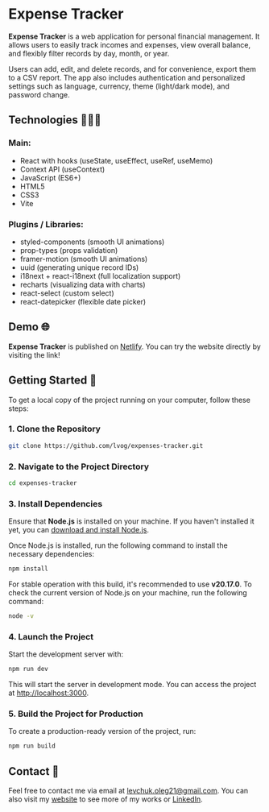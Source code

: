 # Expense Tracker

**Expense Tracker** is a web application for personal financial management. It allows users to easily track incomes and expenses, view overall balance, and flexibly filter records by day, month, or year.

Users can add, edit, and delete records, and for convenience, export them to a CSV report. The app also includes authentication and personalized settings such as language, currency, theme (light/dark mode), and password change.

## Technologies 👨🏻‍💻

### Main:
- React  with hooks (useState, useEffect, useRef, useMemo)
- Context API (useContext)
- JavaScript (ES6+)
- HTML5
- CSS3
- Vite

### Plugins / Libraries:
- styled-components (smooth UI animations)
- prop-types (props validation)
- framer-motion (smooth UI animations)
- uuid (generating unique record IDs)
- i18next + react-i18next (full localization support)
- recharts (visualizing data with charts)
- react-select (custom select)
- react-datepicker (flexible date picker)

## Demo 🌐

**Expense Tracker** is published on [Netlify](https://expense-tracker-lvog.netlify.app). You can try the website directly by visiting the link!

## Getting Started 🚀

To get a local copy of the project running on your computer, follow these steps:

### 1. Clone the Repository

```bash
git clone https://github.com/lvog/expenses-tracker.git
```

### 2. Navigate to the Project Directory

```bash
cd expenses-tracker
```

### 3. Install Dependencies
Ensure that **Node.js** is installed on your machine. If you haven't installed it yet, you can [download and install Node.js](https://nodejs.org/).

Once Node.js is installed, run the following command to install the necessary dependencies:

```bash
npm install
```

For stable operation with this build, it's recommended to use **v20.17.0**.
To check the current version of Node.js on your machine, run the following command:

```bash
node -v
```

### 4. Launch the Project

Start the development server with:

```bash
npm run dev
```

This will start the server in development mode. You can access the project at [http://localhost:3000](http://localhost:3000).

### 5. Build the Project for Production

To create a production-ready version of the project, run:

```bash
npm run build
``` 


## Contact 📱
Feel free to contact me via email at  [levchuk.oleg21@gmail.com](mailto:levchuk.oleg21@gmail.com). You can also visit my  [website](https://lvog.github.io/)  to see more of my works or  [LinkedIn](https://www.linkedin.com/in/oleg-levchuk-2098b2b7/).
